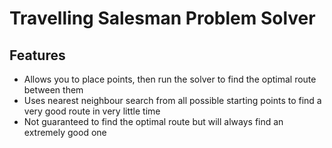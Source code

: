 # Travelling Salesman Problem Solver
## Features
- Allows you to place points, then run the solver to find the optimal route between them
- Uses nearest neighbour search from all possible starting points to find a very good route in very little time
- Not guaranteed to find the optimal route but will always find an extremely good one